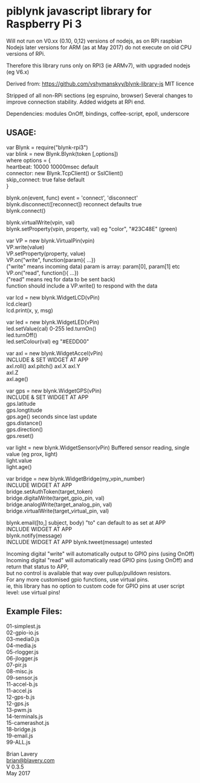 # piblynk  javascript library for Raspberry Pi 3

Will not run on V0.xx (0.10, 0,12) versions of nodejs, as on RPi raspbian 
Nodejs later versions for ARM (as at May 2017) do not execute on old CPU versions of RPi.

Therefore this library runs only on RPI3 (ie ARMv7), with upgraded nodejs (eg V6.x)

Derived from:  https://github.com/vshymanskyy/blynk-library-js
   MIT licence

Stripped of all non-RPi sections (eg espruino, browser)
Several changes to improve connection stability.
Added widgets at RPi end.

Dependencies: modules OnOff, bindings, coffee-script, epoll, underscore

## USAGE:

var Blynk = require("blynk-rpi3")  
var blink = new Blynk.Blynk(token [,options])  
    where options = {  
    heartbeat: 10000            10000msec default  
    connector: new Blynk.TcpClient()     or SslClient()  
    skip_connect: true         false default  
     }
 
blynk.on(event, func)   event = 'connect', 'disconnect'  
blynk.disconnect([reconnect])   reconnect defaults true  
blynk.connect()

blynk.virtualWrite(vpin, val)  
blynk.setProperty(vpin, property, val)    eg "color", "#23C48E"  (green)

var VP = new blynk.VirtualPin(vpin)  
   VP.write(value)  
   VP.setProperty(property, value)  
   VP.on("write", function(param){ ...})      
     ("write" means incoming data)  param is array: param[0], param[1] etc  
   VP.on("read", function(){ ...})  
     ("read" means req for data to be sent back)    
     function should include a VP.write() to respond with the data  


var lcd = new blynk.WidgetLCD(vPin)  
    lcd.clear()  
    lcd.print(x, y, msg)

var led = new blynk.WidgetLED(vPin)  
    led.setValue(cal)    0-255 
    led.turnOn()  
    led.turnOff()  
    led.setColour(val)   eg "#EEDD00"  

var axl = new blynk.WidgetAccel(vPin)  
    INCLUDE & SET WIDGET AT APP  
    axl.roll() 
    axl.pitch() 
    axl.X 
    axl.Y  
    axl.Z  
    axl.age()

var gps = new blynk.WidgetGPS(vPin)  
    INCLUDE & SET WIDGET AT APP  
    gps.latitude  
    gps.longtitude  
    gps.age()    seconds since last update  
    gps.distance()  
    gps.direction()  
    gps.reset()  
    
var light = new blynk.WidgetSensor(vPin)    Buffered sensor reading, single value (eg prox, light)  
    light.value  
    light.age()

var bridge = new blynk.WidgetBridge(my_vpin_number)  
    INCLUDE WIDGET AT APP  
    bridge.setAuthToken(target_token)  
    bridge.digitalWrite(target_gpio_pin, val)  
    bridge.analogWrite(target_analog_pin, val)  
    bridge.virtualWrite(target_virtual_pin, val)

blynk.email([to,] subject, body)    "to" can default to as set at APP   
    INCLUDE WIDGET AT APP  
blynk.notify(message)  
    INCLUDE WIDGET AT APP 
blynk.tweet(message)  untested  

Incoming digital "write" will automatically output to GPIO pins (using OnOff)  
Incoming digital "read" will automatically read GPIO pins (using OnOff) and return that status to APP,  
        but no control is available that way over pullup/pulldown resistors.  
For any more customised gpio functions, use virtual pins.   
       ie, this library has no option to custom code for GPIO pins at user script level: use virtual pins!

## Example Files:

01-simplest.js  
02-gpio-io.js  
03-media0.js  
04-media.js  
05-rlogger.js  
06-jlogger.js  
07-pir.js  
08-misc.js  
09-sensor.js  
11-accel-b.js  
11-accel.js  
12-gps-b.js  
12-gps.js  
13-pwm.js  
14-terminals.js  
15-camerashot.js  
18-bridge.js  
19-email.js  
99-ALL.js 


Brian Lavery  
brian@blavery.com  
V 0.3.5  
May 2017










